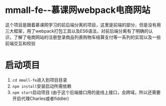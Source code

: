 # mmall-fe--慕课网webpack电商网站
这个项目是跟着慕课网学习的前后端分离的项目，这里是前端的部分，但是没有用三大框架，用了webpack打包工具以及ES6语法，对前后端分离有了明确的认识，了解了电商网站的注册登录商品列表购物车结算支付等一系列的实现以及一些前端交互和校验
# 启动项目
1. `cd mmall-fe`进入到项目目录 
2. `npm install`安装启动所需依赖
3. `npm start`启动项目
(由于这个后端接口用的是线上接口，会跨域，所以还需要开启代理Charles或者fiddler)
